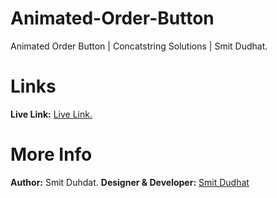 # Animated-Order-Button
Animated Order Button | Concatstring Solutions | Smit Dudhat.

# Links
<b>Live Link:</b> <a href="https://smitdudhat.github.io/Animated-Order-Button/" target="_blank">Live Link.</a>

# More Info
<b>Author:</b> Smit Duhdat.
<b>Designer & Developer:</b> <a href="https://smit-dudhat.myshopify.com/" target="_blank">Smit Dudhat</a>
